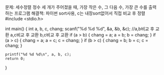 문제: 세수정렬
정수 세 개가 주어졌을 때, 가장 작은 수, 그 다음 수, 가장 큰 수를 출력하는 프로그램
해결책: 파이썬 sort사용, c는 내장sort없어서 직접 비교 후 정렬
#include <stdio.h>

int main() {
    int a, b, c, chang;
    scanf("%d %d %d", &a, &b, &c);
    //a,b비교 후 교환 a,c비교 후 교환 b,c비교 후 교환
    if (a > b) { chang = a; a = b; b = chang; }
    if (a > c) { chang = a; a = c; c = chang; }
    if (b > c) { chang = b; b = c; c = chang; }

    printf("%d %d %d\n", a, b, c);
    return 0;
}
